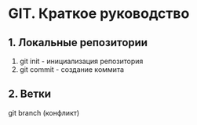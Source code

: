 # GIT. Краткое руководство
## 1. Локальные репозитории
1. git init - инициализация репозитория
2. git commit - создание коммита 
## 2. Ветки
git branch (конфликт)